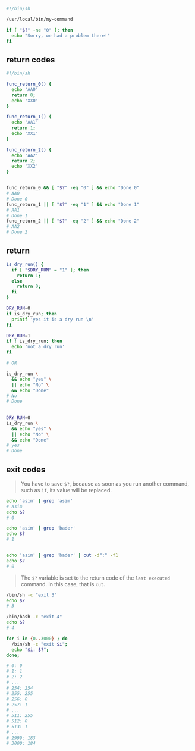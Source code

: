 ```bash
#!/bin/sh

/usr/local/bin/my-command

if [ "$?" -ne "0" ]; then
  echo "Sorry, we had a problem there!"
fi
```


## return codes
```bash
#!/bin/sh

func_return_0() { 
  echo 'AA0'
  return 0; 
  echo 'XX0'
}

func_return_1() { 
  echo 'AA1'
  return 1; 
  echo 'XX1'
}

func_return_2() { 
  echo 'AA2'
  return 2; 
  echo 'XX2'
}


func_return_0 && [ "$?" -eq "0" ] && echo "Done 0"
# AA0
# Done 0
func_return_1 || [ "$?" -eq "1" ] && echo "Done 1"
# AA1
# Done 1
func_return_2 || [ "$?" -eq "2" ] && echo "Done 2"
# AA2
# Done 2
```


## return
```bash
is_dry_run() { 
  if [ "$DRY_RUN" = "1" ]; then 
    return 1; 
  else 
    return 0; 
  fi 
}

DRY_RUN=0
if is_dry_run; then
  printf 'yes it is a dry run \n'
fi

DRY_RUN=1
if ! is_dry_run; then
  echo 'not a dry run'
fi

# OR

is_dry_run \
  && echo "yes" \
  || echo "No" \
  && echo "Done"
# No
# Done
  

DRY_RUN=0
is_dry_run \
  && echo "yes" \
  || echo "No" \
  && echo "Done"
# yes
# Done
```


## exit codes
> You have to save `$?`, because as soon as you run another 
> command, such as `if`, its value will be replaced.
```bash
echo 'asim' | grep 'asim'
# asim
echo $?
# 0

echo 'asim' | grep 'bader'
echo $?
# 1


echo 'asim' | grep 'bader' | cut -d":" -f1
echo $?
# 0
```
> The `$?` variable is set to the return code of the `last executed` command. 
> In this case, that is `cut`.


```bash
/bin/sh -c "exit 3"
echo $?
# 3

/bin/bash -c "exit 4"
echo $?
# 4
```


```bash
for i in {0..3000} ; do 
  /bin/sh -c "exit $i"; 
  echo "$i: $?";
done;

# 0: 0
# 1: 1
# 2: 2
# ...
# 254: 254
# 255: 255
# 256: 0
# 257: 1
# ...
# 511: 255
# 512: 0
# 513: 1
# ...
# 2999: 183
# 3000: 184
```
